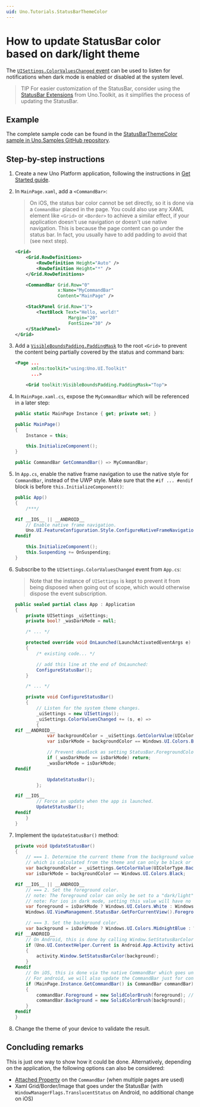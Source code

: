 ```yaml
---
uid: Uno.Tutorials.StatusBarThemeColor
---
```


# How to update StatusBar color based on dark/light theme

The [`UISettings.ColorValuesChanged` event](https://learn.microsoft.com/uwp/api/windows.ui.viewmanagement.uisettings.colorvalueschanged) can be used to listen for notifications when dark mode is enabled or disabled at the system level.

> TIP
> For easier customization of the StatusBar, consider using the [StatusBar Extensions](xref:Toolkit.Helpers.StatusBarExtensions) from Uno.Toolkit, as it simplifies the process of updating the StatusBar.

## Example

The complete sample code can be found in the [StatusBarThemeColor sample in Uno.Samples GitHub repository](https://github.com/unoplatform/Uno.Samples/tree/master/UI/StatusBarThemeColor).

## Step-by-step instructions

1. Create a new Uno Platform application, following the instructions in [Get Started guide](../get-started.md).
2. In `MainPage.xaml`, add a `<CommandBar>`:
    > On iOS, the status bar color cannot be set directly, so it is done via a `CommandBar` placed in the page. You could also use any XAML element like `<Grid>` or `<Border>` to achieve a similar effect, if your application doesn't use navigation or doesn't use native navigation. This is because the page content can go under the status bar. In fact, you usually have to add padding to avoid that (see next step).

    ```xml
    <Grid>
        <Grid.RowDefinitions>
            <RowDefinition Height="Auto" />
            <RowDefinition Height="*" />
        </Grid.RowDefinitions>

        <CommandBar Grid.Row="0"
                    x:Name="MyCommandBar"
                    Content="MainPage" />

        <StackPanel Grid.Row="1">
            <TextBlock Text="Hello, world!"
                        Margin="20"
                        FontSize="30" />
        </StackPanel>
    </Grid>
    ```

3. Add a [`VisibleBoundsPadding.PaddingMask`](../features/VisibleBoundsPadding.md) to the root `<Grid>` to prevent the content being partially covered by the status and command bars:

    ```xml
    <Page ...
          xmlns:toolkit="using:Uno.UI.Toolkit"
          ...>

        <Grid toolkit:VisibleBoundsPadding.PaddingMask="Top">
    ```

4. In `MainPage.xaml.cs`, expose the `MyCommandBar` which will be referenced in a later step:

    ```csharp
    public static MainPage Instance { get; private set; }

    public MainPage()
    {
        Instance = this;

        this.InitializeComponent();
    }

    public CommandBar GetCommandBar() => MyCommandBar;
    ```

5. In `App.cs`, enable the native frame navigation to use the native style for `CommandBar`, instead of the UWP style. Make sure that the `#if ... #endif` block is before `this.InitializeComponent()`:

    ```csharp
    public App()
    {
        /***/

    #if __IOS__ || __ANDROID__
        // Enable native frame navigation.
        Uno.UI.FeatureConfiguration.Style.ConfigureNativeFrameNavigation();
    #endif

        this.InitializeComponent();
        this.Suspending += OnSuspending;
    }
    ```

6. Subscribe to the `UISettings.ColorValuesChanged` event from `App.cs`:
    > Note that the instance of `UISettings` is kept to prevent it from being disposed when going out of scope, which would otherwise dispose the event subscription.

    ```csharp
    public sealed partial class App : Application
    {
        private UISettings _uiSettings;
        private bool? _wasDarkMode = null;

        /* ... */

        protected override void OnLaunched(LaunchActivatedEventArgs e)
        {
            /* existing code... */

            // add this line at the end of OnLaunched:
            ConfigureStatusBar();
        }

        /* ... */

        private void ConfigureStatusBar()
        {
            // Listen for the system theme changes.
            _uiSettings = new UISettings();
            _uiSettings.ColorValuesChanged += (s, e) =>
            {
    #if __ANDROID__
                var backgroundColor = _uiSettings.GetColorValue(UIColorType.Background);
                var isDarkMode = backgroundColor == Windows.UI.Colors.Black;

                // Prevent deadlock as setting StatusBar.ForegroundColor will also trigger this event.
                if (_wasDarkMode == isDarkMode) return;
                _wasDarkMode = isDarkMode;
    #endif

                UpdateStatusBar();
            };

    #if __IOS__
            // Force an update when the app is launched.
            UpdateStatusBar();
    #endif
        }
    }
    ```

7. Implement the `UpdateStatusBar()` method:

    ```csharp
    private void UpdateStatusBar()
    {
        // === 1. Determine the current theme from the background value,
        // which is calculated from the theme and can only be black or white.
        var backgroundColor = _uiSettings.GetColorValue(UIColorType.Background);
        var isDarkMode = backgroundColor == Windows.UI.Colors.Black;

    #if __IOS__ || __ANDROID__
        // === 2. Set the foreground color.
        // note: The foreground color can only be set to a "dark/light" value. See uno remarks on StatusBar.ForegroundColor.
        // note: For ios in dark mode, setting this value will have no effect.
        var foreground = isDarkMode ? Windows.UI.Colors.White : Windows.UI.Colors.Black;
        Windows.UI.ViewManagement.StatusBar.GetForCurrentView().ForegroundColor = foreground;

        // === 3. Set the background color.
        var background = isDarkMode ? Windows.UI.Colors.MidnightBlue : Windows.UI.Colors.SkyBlue;
    #if __ANDROID__
        // On Android, this is done by calling Window.SetStatusBarColor.
        if (Uno.UI.ContextHelper.Current is Android.App.Activity activity)
        {
            activity.Window.SetStatusBarColor(background);
        }
    #endif
        // On iOS, this is done via the native CommandBar which goes under the status bar.
        // For android, we will also update the CommandBar just for consistency.
        if (MainPage.Instance.GetCommandBar() is CommandBar commandBar)
        {
            commandBar.Foreground = new SolidColorBrush(foreground); // controls the color for the "MainPage" page title
            commandBar.Background = new SolidColorBrush(background);
        }
    #endif
    }

8. Change the theme of your device to validate the result.

## Concluding remarks

This is just one way to show how it could be done. Alternatively, depending on the application, the following options can also be considered:

- [Attached Property](https://learn.microsoft.com/windows/uwp/xaml-platform/attached-properties-overview) on the `CommandBar` (when multiple pages are used)
- Xaml Grid/Border/Image that goes under the StatusBar (with `WindowManagerFlags.TranslucentStatus` on Android, no additional change on iOS)

